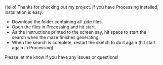 Hello! Thanks for checking out my project. If you have Processing installed, installation is easy:
- Download the folder containing all .pde files.
- Open the files in Processing and hit start.
- As the instructions printed to the screen say, hit space to start the search when the maze finishes generating.
- When the search is complete, restart the sketch to do it again (hit start again in Processing).

Please let me know if you have any issues or questions!
